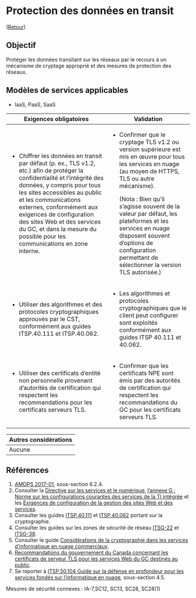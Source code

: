 # Protection des données en transit

([Retour](../README.md))

## Objectif

Protéger les données transitant sur les réseaux par le recours à un mécanisme de cryptage approprié et des mesures de protection des réseaux.

## Modèles de services applicables

- IaaS, PaaS, SaaS

| Exigences obligatoires                                                                                                                                                                                                                                                                                                                                                                             | Validation                                                                                                                                                                                                                                                                                                                                                                               |
| -------------------------------------------------------------------------------------------------------------------------------------------------------------------------------------------------------------------------------------------------------------------------------------------------------------------------------------------------------------------------------------------------- | ---------------------------------------------------------------------------------------------------------------------------------------------------------------------------------------------------------------------------------------------------------------------------------------------------------------------------------------------------------------------------------------- |
| <ul><li>Chiffrer les données en transit par défaut (p. ex., TLS v1.2, etc.) afin de protéger la confidentialité et l’intégrité des données, y compris pour tous les sites accessibles au public et les communications externes, conformément aux exigences de configuration des sites Web et des services du GC, et dans la mesure du possible pour les communications en zone interne. </li></ul> | <ul><li>Confirmer que le cryptage TLS v1.2 ou version supérieure est mis en œuvre pour tous les services en nuage (au moyen de HTTPS, TLS ou autre mécanisme). <p>(Nota : Bien qu’il s’agisse souvent de la valeur par défaut, les plateformes et les services en nuage disposent souvent d’options de configuration permettant de sélectionner la version TLS autorisée.)</p></li></ul> |
| <ul><li>Utiliser des algorithmes et des protocoles cryptographiques approuvés par le CST, conformément aux guides ITSP.40.111 et ITSP.40.062. </li></ul>                                                                                                                                                                                                                                           | <ul><li>Les algorithmes et protocoles cryptographiques que le client peut configurer sont exploités conformément aux guides ITSP 40.111 et 40.062.</li></ul>                                                                                                                                                                                                                             |
| <ul><li>Utiliser des certificats d’entité non personnelle provenant d’autorités de certification qui respectent les recommandations pour les certificats serveurs TLS.</li></ul>                                                                                                                                                                                                                   | <ul><li>Confirmer que les certificats NPE sont émis par des autorités de certification qui respectent les recommandations du GC pour les certificats serveurs TLS.</li></ul>                                                                                                                                                                                                             |

| Autres considérations |
| --------------------- |
| Aucune                |

## Références

1. [AMOPS 2017-01](https://www.canada.ca/en/treasury-board-secretariat/services/access-information-privacy/security-identity-management/direction-secure-use-commercial-cloud-services-spin.html), sous-section 6.2.4.
2. Consulter la [Directive sur les services et le numérique](https://www.tbs-sct.canada.ca/pol/doc-fra.aspx?id=32601), [l’annexe G : Norme sur les configurations courantes des services de la TI intégrée](https://www.tbs-sct.canada.ca/pol/doc-fra.aspx?id=32713) et les [Exigences de configuration de la gestion des sites Web et des services](https://www.canada.ca/fr/gouvernement/systeme/gouvernement-numerique/politiques-normes/configurations-courantes-services-ti-integree/sites-web.html).
3. Consulter les guides [ITSP.40.111](https://cyber.gc.ca/fr/orientation/algorithmes-cryptographiques-linformation-non-classifie-protege-protege-b-itsp40111) et [ITSP.40.062](https://www.cyber.gc.ca/fr/orientation/conseils-sur-la-configuration-securisee-des-protocoles-reseau-itsp40062) portant sur la cryptographie.
4. Consulter les guides sur les zones de sécurité de réseau [ITSG-22](https://cyber.gc.ca/fr/orientation/exigences-de-base-en-matiere-de-securite-pour-les-zones-de-securite-de-reseau-version) et [ITSG-38](https://cyber.gc.ca/fr/orientation/considerations-de-conception-relatives-au-positionnement-des-services-dans-les-zones).
5. Consulter le guide [Considérations de la cryptographie dans les services d’informatique en nuage commerciaux](https://www.canada.ca/en/government/system/digital-government/modern-emerging-technologies/cloud-services/government-canada-consideration-use-cryptography-in-cloud.html).
6. [Recommandations du gouvernement du Canada concernant les certificats de serveur TLS pour les services Web du GC destinés au public](https://wiki.gccollab.ca/images/9/92/Recommendations_for_TLS_Server_Certificates_-_14_May_2021.pdf).
7. Se reporter à [ITSP.50.104 Guide sur la défense en profondeur pour les services fondés sur l’informatique en nuage](https://cyber.gc.ca/fr/orientation/guide-sur-la-defense-en-profondeur-pour-les-services-fondes-sur-linfonuagique-itsp50104), sous-section 4.5.

Mesures de sécurité connexes : IA-7,SC12, SC13, SC28, SC28(1)
